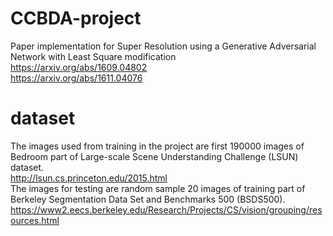 # CCBDA-project
Paper implementation for Super Resolution using a Generative Adversarial Network with Least Square modification  
https://arxiv.org/abs/1609.04802  
https://arxiv.org/abs/1611.04076  

# dataset
The images used from training in the project are first 190000 images of Bedroom part of Large-scale Scene Understanding Challenge (LSUN) dataset.  
http://lsun.cs.princeton.edu/2015.html  
The images for testing are random sample 20 images of training part of Berkeley Segmentation Data Set and Benchmarks 500 (BSDS500).  
https://www2.eecs.berkeley.edu/Research/Projects/CS/vision/grouping/resources.html  
